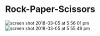 # Rock-Paper-Scissors

![screen shot 2018-03-05 at 5 56 01 pm](https://user-images.githubusercontent.com/16745006/36975267-9448b4ec-209f-11e8-8ff5-4bd62b62e8a7.png)
![screen shot 2018-03-05 at 5 55 49 pm](https://user-images.githubusercontent.com/16745006/36975268-947e1362-209f-11e8-9768-22f4bc9ec5eb.png)

